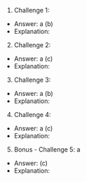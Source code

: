 1. Challenge 1:

- Answer: a
  (b)
- Explanation:

2. Challenge 2:

- Answer: a
  (c)
- Explanation:

3. Challenge 3:

- Answer: a
  (b)
- Explanation:

4. Challenge 4:

- Answer: a
  (c)
- Explanation:

5. Bonus - Challenge 5: a

- Answer: (c)
- Explanation:
